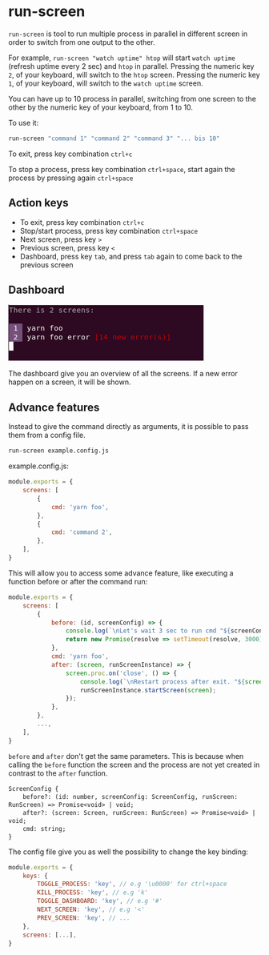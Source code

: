 # run-screen

`run-screen` is tool to run multiple process in parallel in different screen in order to switch from one output to the other.

For example, `run-screen "watch uptime" htop` will start `watch uptime` (refresh uptime every 2 sec) and `htop` in parallel. Pressing the numeric key `2`, of your keyboard, will switch to the `htop` screen. Pressing the numeric key `1`, of your keyboard, will switch to the `watch uptime` screen.

You can have up to 10 process in parallel, switching from one screen to the other by the numeric key of your keyboard, from 1 to 10.

To use it:

```bash
run-screen "command 1" "command 2" "command 3" "... bis 10"
```

To exit, press key combination `ctrl+c`

To stop a process, press key combination `ctrl+space`, start again the process by pressing again `ctrl+space`

## Action keys

- To exit, press key combination `ctrl+c`
- Stop/start process, press key combination `ctrl+space`
- Next screen, press key `>`
- Previous screen, press key `<`
- Dashboard, press key `tab`, and press `tab` again to come back to the previous screen

## Dashboard

![screenshot-dashboard](https://github.com/apiel/run-screen/blob/master/screenshots/screenshot-dashboard.png?raw=true)

The dashboard give you an overview of all the screens. If a new error happen on a screen, it will be shown.

## Advance features

Instead to give the command directly as arguments, it is possible to pass them from a config file.

```bash
run-screen example.config.js
```

example.config.js:

```js
module.exports = {
    screens: [
        {
            cmd: 'yarn foo',
        },
        {
            cmd: 'command 2',
        },
    ],
}
```

This will allow you to access some advance feature, like executing a function before or after the command run:

```js
module.exports = {
    screens: [
        {
            before: (id, screenConfig) => {
                console.log(`\nLet's wait 3 sec to run cmd "${screenConfig.cmd}"\n`);
                return new Promise(resolve => setTimeout(resolve, 3000));
            },
            cmd: 'yarn foo',
            after: (screen, runScreenInstance) => {
                screen.proc.on('close', () => {
                    console.log(`\nRestart process after exit. "${screen.config.cmd}"\n`);
                    runScreenInstance.startScreen(screen);
                });
            },
        },
        ...,
    ],
}
```

`before` and `after` don't get the same parameters. This is because when calling the `before` function the screen and the process are not yet created in contrast to the `after` function.

```tsx
ScreenConfig {
    before?: (id: number, screenConfig: ScreenConfig, runScreen: RunScreen) => Promise<void> | void;
    after?: (screen: Screen, runScreen: RunScreen) => Promise<void> | void;
    cmd: string;
}
```

The config file give you as well the possibility to change the key binding:

```js
module.exports = {
    keys: {
        TOGGLE_PROCESS: 'key', // e.g '\u0000' for ctrl+space
        KILL_PROCESS: 'key', // e.g 'k'
        TOGGLE_DASHBOARD: 'key', // e.g '#'
        NEXT_SCREEN: 'key', // e.g '<'
        PREV_SCREEN: 'key', // ...
    },
    screens: [...],
}
```